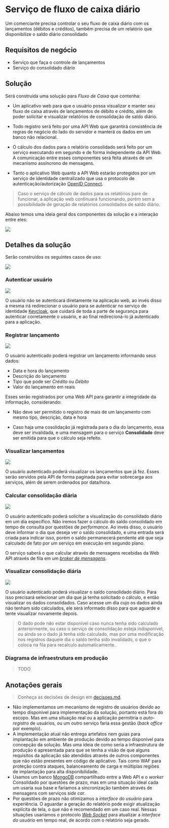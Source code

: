 # Serviço de fluxo de caixa diário

Um comerciante precisa controlar o seu fluxo de caixa diário com os lançamentos
(débitos e créditos), também precisa de um relatório que disponibilize o saldo
diário consolidado

## Requisitos de negócio

- Serviço que faça o controle de lançamentos
- Serviço do consolidado diário

## Solução

Será construída uma solução para *Fluxo de Caixa* que contenha:

- Um aplicativo web para que o usuário possa visualizar e manter seu fluxo de
  caixa através de lançamentos de débito e crédito, além de poder solicitar e
  visualizar relatórios de consolidação de saldo diário.

- Todo registro será feito por uma API Web que garantirá consistência de regras
  de negócio do lado do servidor e manterá os dados em um banco não relacional.

- O cálculo dos dados para o relatório consolidado será feito por um serviço
  executando em segundo e de forma independente da API Web. A comunicação
  entre esses componentes será feita através de um mecanismo assíncrono de
  mensagens.

- Tanto o aplicativo Web quanto a API Web estarão protegidos por um serviço de
  identidade centralizado que usa o protocolo de autenticação/autorização
  [OpenID Connect][OPENID_CONNECT].

> Caso o serviço de cálculo de dados para os relatórios pare de funcionar, a
> aplicação web continuará funcionando, porém sem a possibilidade de geração de
> relatórios consolidados de saldo diário.

Abaixo temos uma ideia geral dos componentes da solução e a interação entre eles:

![](images/diagrama-componentes.png)

## Detalhes da solução

Serão construídos os seguintes casos de uso:

![](images/casos-de-uso.png)

### Autenticar usuário

![](images/caso-de-uso-autenticar-usuario.png)

O usuário não se autenticará diretamente na aplicação web, ao invés disso a
mesma irá redirecionar o usuário para se autenticar no serviço de identidade
[Keycloak][KEYCLOAK], que cuidará de toda a parte de segurança para autenticar
corretamente o usuário, e ao final redirecioná-lo já autenticado para a
aplicação.

### Registrar lançamento

![](images/caso-de-uso-registrar-lancamento.png)

O usuário autenticado poderá registrar um lançamento informando seus dados:

- Data e hora do lançamento
- Descrição do lançamento
- Tipo que pode ser _Crédito_ ou _Débito_
- Valor do lançamento em reais

Esses serão registrados por uma Web API para garantir a integridade da
informação, considerando:

- Não deve ser permitido o registro de mais de um lançamento com mesmo tipo,
  descrição, data e hora

- Caso haja uma cosolidação já registrada para o dia do lançamento, essa
  deve ser invalidada, e uma mensagem para o serviço **Consolidado** deve ser
  emitida para que o cálculo seja refeito.

### Visualizar lançamentos

![](images/caso-de-uso-visualizar-lancamentos.png)

O usuário autenticado poderá visualizar os lançamentos que já fez. Esses serão
servidos pela API de forma paginada para evitar sobrecarga aos serviços, além
de serem ordenados por data/hora.

### Calcular consolidação diária

![](images/caso-de-uso-calcular-consolidacao-diaria.png)

O usuário autenticado poderá solicitar a visualização do consolidado diário em
um dia específico. Não iremos fazer o cálculo do saldo consolidado em tempo de
consulta por questões de _performance_. Ao invés disso, o usuário deve informar
o dia que deseja ver o saldo consolidado, e uma entrada será criada para indicar
isso, porém o saldo permanecerá pendente até que seja calculado de fato por um
serviço em execução em segundo plano.

O serviço saberá o que calcular através de mensagens recebidas da Web API
através de fila em um [_broker de mensagens_][MESSAGE_BROKER].

### Visualizar consolidação diária

![](images/caso-de-uso-visualizar-consolidacao-diaria.png)

O usuário autenticado poderá visualizar o saldo consolidado diário. Para isso
precisará selecionar um dia que já tenha solicitado o cálculo, e então
visualizar os dados consolidados. Caso acesse um dia cujo os dados ainda não
tenham sido calculados, ele será informado disso para que aguarde e tente
visualizar novamente depois.

> O dado pode não estar disponível caso nunca tenha sido calculado anteriormente,
> ou caso o serviço de consolidação esteja indisponível, ou ainda se o dado já
> tenha sido calculado, mas por uma modificação nos registros daquele dia o
> saldo tenha sido invalidado, o que o coloca na fila para recalculo
> automaticamente.

### Diagrama de infraestrutura em produção

> TODO

## Anotações gerais

> Conheça as decisões de design em [decisoes.md](decisoes.md).

- Não implementamos um mecanismo de registro de usuários devido ao tempo
  disponível para implementação da solução, portanto está fora do escopo.
  Mas em uma situação real ou a aplicação permitiria o *auto-registro* de
  usuários, ou um outro serviço faria essa gestão (*back office* por exemplo).
- A implementação atual não entrega artefatos nem guias para implantação em
  ambiente de produção devido ao tempo disponível para concepção da solução.
  Mas uma ideia de como seria a infraestrutura de produção é apresentada para
  que se tenha a visão de que alguns requisitos da aplicação são atendidos
  através de outros componentes que não estão presentes em código de aplicativo.
  Tais como WAF para proteção contra ataques, balanceamento de carga e múltiplas
  regiões de implantação para alta disponibilidade.
- Usamos um banco [MongoDB][MONGODB] compartilhado entre a Web API e o _worker_ Consolidado
  por questões de prazo, mas em uma situação ideal cada um usaria sua base e
  fariamos a sincronização também através de mensagens com serviços _side car_.
- Por questões de prazo não otimizamos a _interface do usuário_ para experiência.
  O aguardar a geração do relatório pode exigir atualização explícita de tela, o
  que não é recomendado em um caso real. Nessas situações usaríamos o protocolo
  [_Web Socket_][WEBSOCKET] para atualizar a _interface do usuário_ em tempo
  real, de acordo com o relatório seja gerado.


<!-- links -->
[OPENID_CONNECT]: https://openid.net/developers/how-connect-works
[KEYCLOAK]: https://www.keycloak.org
[MONGODB]: https://www.mongodb.com
[WEBSOCKET]: https://developer.mozilla.org/pt-BR/docs/Web/API/WebSockets_API
[MESSAGE_BROKER]: https://en.wikipedia.org/wiki/Message_broker